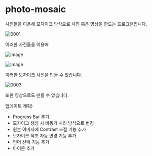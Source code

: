 # photo-mosaic
사진들을 이용해 모자이크 방식으로 사진 혹은 영상을 만드는 프로그램입니다.

![0001](https://user-images.githubusercontent.com/120881770/208305148-44d67dd3-8312-4c36-987a-a11798ac8196.png)

이러한 사진들을 이용해

![image](https://user-images.githubusercontent.com/120881770/208305888-ffd38173-e348-4aee-bafa-459ae0e03c2a.png)

![image](https://user-images.githubusercontent.com/120881770/208305241-1241b324-7b17-4bf4-bbc2-0b0d5bb9bdab.png)

이러한 모자이크 사진을 만들 수 있습니다.

![0003](https://user-images.githubusercontent.com/120881770/208305842-fee56c8a-be34-4ab1-83e1-9466b65e9846.png)

또한 영상으로도 만들 수 있습니다.

업데이트 계획)
- Progress Bar 추가
- 모자이크 생성 시 비동기 처리 방식으로 변경
- 원본 이미지에 Contrast 조절 기능 추가
- 모자이크 색조 자동 변경 기능 추가
- 언어 선택 기능 추가
- 아이콘 추가
